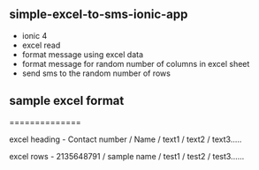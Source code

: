 ## simple-excel-to-sms-ionic-app

* ionic 4
* excel read
* format message using excel data
* format message for random number of columns in excel sheet 
* send sms to the random number of rows


## sample excel format
==============

excel heading -    Contact number  /	Name	/ text1 / text2 / text3.....

excel rows    -    2135648791      / sample name / test1 / test2 / test3......


